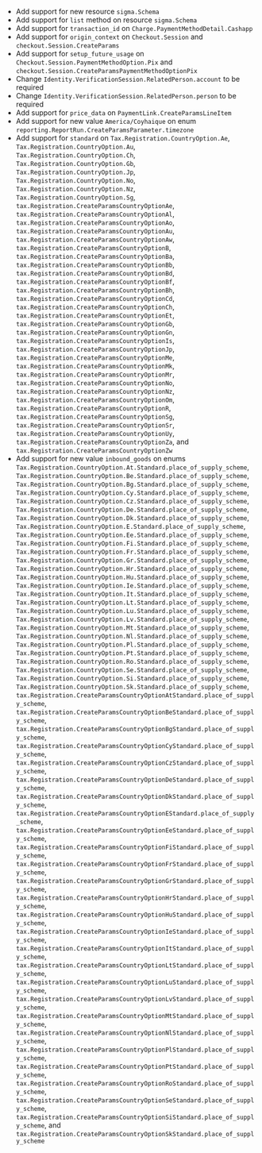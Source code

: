 * Add support for new resource `sigma.Schema`
* Add support for `list` method on resource `sigma.Schema`
* Add support for `transaction_id` on `Charge.PaymentMethodDetail.Cashapp`
* Add support for `origin_context` on `Checkout.Session` and `checkout.Session.CreateParams`
* Add support for `setup_future_usage` on `Checkout.Session.PaymentMethodOption.Pix` and `checkout.Session.CreateParamsPaymentMethodOptionPix`
* Change `Identity.VerificationSession.RelatedPerson.account` to be required
* Change `Identity.VerificationSession.RelatedPerson.person` to be required
* Add support for `price_data` on `PaymentLink.CreateParamsLineItem`
* Add support for new value `America/Coyhaique` on enum `reporting.ReportRun.CreateParamsParameter.timezone`
* Add support for `standard` on `Tax.Registration.CountryOption.Ae`, `Tax.Registration.CountryOption.Au`, `Tax.Registration.CountryOption.Ch`, `Tax.Registration.CountryOption.Gb`, `Tax.Registration.CountryOption.Jp`, `Tax.Registration.CountryOption.No`, `Tax.Registration.CountryOption.Nz`, `Tax.Registration.CountryOption.Sg`, `tax.Registration.CreateParamsCountryOptionAe`, `tax.Registration.CreateParamsCountryOptionAl`, `tax.Registration.CreateParamsCountryOptionAo`, `tax.Registration.CreateParamsCountryOptionAu`, `tax.Registration.CreateParamsCountryOptionAw`, `tax.Registration.CreateParamsCountryOptionB`, `tax.Registration.CreateParamsCountryOptionBa`, `tax.Registration.CreateParamsCountryOptionBb`, `tax.Registration.CreateParamsCountryOptionBd`, `tax.Registration.CreateParamsCountryOptionBf`, `tax.Registration.CreateParamsCountryOptionBh`, `tax.Registration.CreateParamsCountryOptionCd`, `tax.Registration.CreateParamsCountryOptionCh`, `tax.Registration.CreateParamsCountryOptionEt`, `tax.Registration.CreateParamsCountryOptionGb`, `tax.Registration.CreateParamsCountryOptionGn`, `tax.Registration.CreateParamsCountryOptionIs`, `tax.Registration.CreateParamsCountryOptionJp`, `tax.Registration.CreateParamsCountryOptionMe`, `tax.Registration.CreateParamsCountryOptionMk`, `tax.Registration.CreateParamsCountryOptionMr`, `tax.Registration.CreateParamsCountryOptionNo`, `tax.Registration.CreateParamsCountryOptionNz`, `tax.Registration.CreateParamsCountryOptionOm`, `tax.Registration.CreateParamsCountryOptionR`, `tax.Registration.CreateParamsCountryOptionSg`, `tax.Registration.CreateParamsCountryOptionSr`, `tax.Registration.CreateParamsCountryOptionUy`, `tax.Registration.CreateParamsCountryOptionZa`, and `tax.Registration.CreateParamsCountryOptionZw`
* Add support for new value `inbound_goods` on enums `Tax.Registration.CountryOption.At.Standard.place_of_supply_scheme`, `Tax.Registration.CountryOption.Be.Standard.place_of_supply_scheme`, `Tax.Registration.CountryOption.Bg.Standard.place_of_supply_scheme`, `Tax.Registration.CountryOption.Cy.Standard.place_of_supply_scheme`, `Tax.Registration.CountryOption.Cz.Standard.place_of_supply_scheme`, `Tax.Registration.CountryOption.De.Standard.place_of_supply_scheme`, `Tax.Registration.CountryOption.Dk.Standard.place_of_supply_scheme`, `Tax.Registration.CountryOption.E.Standard.place_of_supply_scheme`, `Tax.Registration.CountryOption.Ee.Standard.place_of_supply_scheme`, `Tax.Registration.CountryOption.Fi.Standard.place_of_supply_scheme`, `Tax.Registration.CountryOption.Fr.Standard.place_of_supply_scheme`, `Tax.Registration.CountryOption.Gr.Standard.place_of_supply_scheme`, `Tax.Registration.CountryOption.Hr.Standard.place_of_supply_scheme`, `Tax.Registration.CountryOption.Hu.Standard.place_of_supply_scheme`, `Tax.Registration.CountryOption.Ie.Standard.place_of_supply_scheme`, `Tax.Registration.CountryOption.It.Standard.place_of_supply_scheme`, `Tax.Registration.CountryOption.Lt.Standard.place_of_supply_scheme`, `Tax.Registration.CountryOption.Lu.Standard.place_of_supply_scheme`, `Tax.Registration.CountryOption.Lv.Standard.place_of_supply_scheme`, `Tax.Registration.CountryOption.Mt.Standard.place_of_supply_scheme`, `Tax.Registration.CountryOption.Nl.Standard.place_of_supply_scheme`, `Tax.Registration.CountryOption.Pl.Standard.place_of_supply_scheme`, `Tax.Registration.CountryOption.Pt.Standard.place_of_supply_scheme`, `Tax.Registration.CountryOption.Ro.Standard.place_of_supply_scheme`, `Tax.Registration.CountryOption.Se.Standard.place_of_supply_scheme`, `Tax.Registration.CountryOption.Si.Standard.place_of_supply_scheme`, `Tax.Registration.CountryOption.Sk.Standard.place_of_supply_scheme`, `tax.Registration.CreateParamsCountryOptionAtStandard.place_of_supply_scheme`, `tax.Registration.CreateParamsCountryOptionBeStandard.place_of_supply_scheme`, `tax.Registration.CreateParamsCountryOptionBgStandard.place_of_supply_scheme`, `tax.Registration.CreateParamsCountryOptionCyStandard.place_of_supply_scheme`, `tax.Registration.CreateParamsCountryOptionCzStandard.place_of_supply_scheme`, `tax.Registration.CreateParamsCountryOptionDeStandard.place_of_supply_scheme`, `tax.Registration.CreateParamsCountryOptionDkStandard.place_of_supply_scheme`, `tax.Registration.CreateParamsCountryOptionEStandard.place_of_supply_scheme`, `tax.Registration.CreateParamsCountryOptionEeStandard.place_of_supply_scheme`, `tax.Registration.CreateParamsCountryOptionFiStandard.place_of_supply_scheme`, `tax.Registration.CreateParamsCountryOptionFrStandard.place_of_supply_scheme`, `tax.Registration.CreateParamsCountryOptionGrStandard.place_of_supply_scheme`, `tax.Registration.CreateParamsCountryOptionHrStandard.place_of_supply_scheme`, `tax.Registration.CreateParamsCountryOptionHuStandard.place_of_supply_scheme`, `tax.Registration.CreateParamsCountryOptionIeStandard.place_of_supply_scheme`, `tax.Registration.CreateParamsCountryOptionItStandard.place_of_supply_scheme`, `tax.Registration.CreateParamsCountryOptionLtStandard.place_of_supply_scheme`, `tax.Registration.CreateParamsCountryOptionLuStandard.place_of_supply_scheme`, `tax.Registration.CreateParamsCountryOptionLvStandard.place_of_supply_scheme`, `tax.Registration.CreateParamsCountryOptionMtStandard.place_of_supply_scheme`, `tax.Registration.CreateParamsCountryOptionNlStandard.place_of_supply_scheme`, `tax.Registration.CreateParamsCountryOptionPlStandard.place_of_supply_scheme`, `tax.Registration.CreateParamsCountryOptionPtStandard.place_of_supply_scheme`, `tax.Registration.CreateParamsCountryOptionRoStandard.place_of_supply_scheme`, `tax.Registration.CreateParamsCountryOptionSeStandard.place_of_supply_scheme`, `tax.Registration.CreateParamsCountryOptionSiStandard.place_of_supply_scheme`, and `tax.Registration.CreateParamsCountryOptionSkStandard.place_of_supply_scheme`